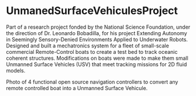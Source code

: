 # UnmanedSurfaceVehiculesProject
Part of a research project fonded by the National Science Foundation, under the direction of Dr. Leonardo Bobadilla, for his project Extending Autonomy in Seemingly Sensory-Denied Environments Applied to Underwater Robots. Designed and built a mechatronics system for a fleet of small-scale commercial Remote-Control boats to create a test bed to track oceanic coherent structures. Modifications on boats were made to make them small Unmanned Surface Vehicles (USV) that meet tracking missions for 2D fluid models. 

Photo of 4 functional open source navigation controllers to convert any remote controlled boat into a Unmanned Surface Vehicule. 

